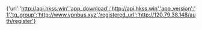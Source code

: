 {'url':'http://api.hkss.win','app_download':'http://api.hkss.win','app_version':'1','tg_group':'http://www.vpnbus.xyz','registered_url':'http://120.79.38.148/auth/register'}
